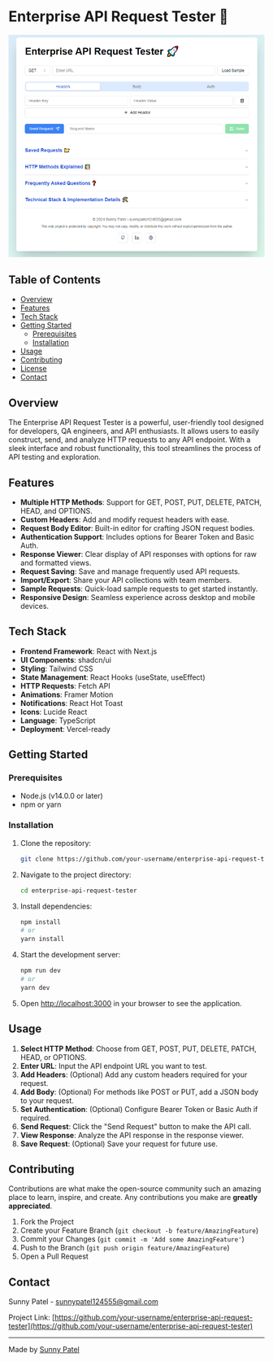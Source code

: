 # Enterprise API Request Tester 🚀

![Enterprise API Request Tester](finished_ui.PNG)

## Table of Contents
- [Overview](#overview)
- [Features](#features)
- [Tech Stack](#tech-stack)
- [Getting Started](#getting-started)
  - [Prerequisites](#prerequisites)
  - [Installation](#installation)
- [Usage](#usage)
- [Contributing](#contributing)
- [License](#license)
- [Contact](#contact)

## Overview

The Enterprise API Request Tester is a powerful, user-friendly tool designed for developers, QA engineers, and API enthusiasts. It allows users to easily construct, send, and analyze HTTP requests to any API endpoint. With a sleek interface and robust functionality, this tool streamlines the process of API testing and exploration.

## Features

- **Multiple HTTP Methods**: Support for GET, POST, PUT, DELETE, PATCH, HEAD, and OPTIONS.
- **Custom Headers**: Add and modify request headers with ease.
- **Request Body Editor**: Built-in editor for crafting JSON request bodies.
- **Authentication Support**: Includes options for Bearer Token and Basic Auth.
- **Response Viewer**: Clear display of API responses with options for raw and formatted views.
- **Request Saving**: Save and manage frequently used API requests.
- **Import/Export**: Share your API collections with team members.
- **Sample Requests**: Quick-load sample requests to get started instantly.
- **Responsive Design**: Seamless experience across desktop and mobile devices.

## Tech Stack

- **Frontend Framework**: React with Next.js
- **UI Components**: shadcn/ui
- **Styling**: Tailwind CSS
- **State Management**: React Hooks (useState, useEffect)
- **HTTP Requests**: Fetch API
- **Animations**: Framer Motion
- **Notifications**: React Hot Toast
- **Icons**: Lucide React
- **Language**: TypeScript
- **Deployment**: Vercel-ready

## Getting Started

### Prerequisites

- Node.js (v14.0.0 or later)
- npm or yarn

### Installation

1. Clone the repository:
   ```bash
   git clone https://github.com/your-username/enterprise-api-request-tester.git
   ```

2. Navigate to the project directory:
   ```bash
   cd enterprise-api-request-tester
   ```

3. Install dependencies:
   ```bash
   npm install
   # or
   yarn install
   ```

4. Start the development server:
   ```bash
   npm run dev
   # or
   yarn dev
   ```

5. Open [http://localhost:3000](http://localhost:3000) in your browser to see the application.

## Usage

1. **Select HTTP Method**: Choose from GET, POST, PUT, DELETE, PATCH, HEAD, or OPTIONS.
2. **Enter URL**: Input the API endpoint URL you want to test.
3. **Add Headers**: (Optional) Add any custom headers required for your request.
4. **Add Body**: (Optional) For methods like POST or PUT, add a JSON body to your request.
5. **Set Authentication**: (Optional) Configure Bearer Token or Basic Auth if required.
6. **Send Request**: Click the "Send Request" button to make the API call.
7. **View Response**: Analyze the API response in the response viewer.
8. **Save Request**: (Optional) Save your request for future use.

## Contributing

Contributions are what make the open-source community such an amazing place to learn, inspire, and create. Any contributions you make are **greatly appreciated**.

1. Fork the Project
2. Create your Feature Branch (`git checkout -b feature/AmazingFeature`)
3. Commit your Changes (`git commit -m 'Add some AmazingFeature'`)
4. Push to the Branch (`git push origin feature/AmazingFeature`)
5. Open a Pull Request

## Contact

Sunny Patel - sunnypatel124555@gmail.com

Project Link: [https://github.com/your-username/enterprise-api-request-tester](https://github.com/your-username/enterprise-api-request-tester)

---

Made by [Sunny Patel](https://www.sunnypatel.net/)